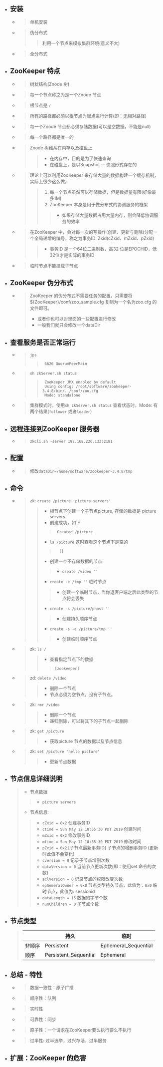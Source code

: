 
- ## 安装
    - > 单机安装
    - > 伪分布式
        >> 利用一个节点来模拟集群环境(意义不大)
    - > 全分布式

    
- ## ZooKeeper 特点
    - > 树状结构(Znode 树)
    - > 每一个节点称之为是一个Znode 节点
    - > 根节点是 `/`
    - > 所有的路径都必须以根节点为起点进行计算(即：无相对路径)
    - > 每一个Znode 节点都必须存储数据(可以是空数据，不能是null)
    - > 每一个路径都是唯一的
    - > Znode 树维系在内存以及磁盘上
        >> - 在内存中，目的是为了快速查询
        >> - 在磁盘上，是以Snapshot -- 快照形式存在的
    - > 理论上可以利用ZooKeeper 来存储大量的数据构建一个缓存机制，实际上很少这么做。
        >> 1. 每一个节点虽然可以存储数据，但是数据量有限(好像最多1M)
        >> 2. ZooKeeper 本身是用于做分布式的协调服务的框架
        >>> - 如果存储大量数据占用大量内存，则会降低协调服务的效率
    - > 在ZooKeeper 中，会对每一次的写操作(创建、更新与删除)分配一个全局递增的编号，称之为事务ID: Zxid(cZxid、mZxid、pZxid)
        >> - 事务ID 是一个64位二进制数，高32 位是EPOCHID，低32位才是实际的事务ID
    - > 临时节点不能挂载子节点


- ## ZooKeeper 伪分布式
    - > ZooKeeper 的伪分布式不需要任务的配置，只需要将 ${ZooKeeper}/conf/zoo_sample.cfg 复制为一个名为zoo.cfg 的文件即可。
        > - 或者你也可以对里面的一些配置进行修改
        > - 一般我们就只会修改一个dataDir

- ## 查看服务是否正常运行
    - > `jps `
        >>      6626 QuorumPeerMain
    - > `sh zkServer.sh status`
        >>      ZooKeeper JMX enabled by default
        >>      Using config: /root/software/zookeeper-3.4.8/bin/../conf/zoo.cfg
        >>      Mode: standalone
    - > 集群模式时，使用`sh zkServer.sh status` 查看状态时，Mode: 有两个结果(`follower` 或者`leader`)

- ## 远程连接到ZooKeeper 服务器
    - > `zkCli.sh -server 192.168.220.133:2181`

- ## 配置
    - > 修改`dataDir=/home/software/zookeeper-3.4.8/tmp`

- ## 命令
    - > zk: `create /picture 'picture servers'`
        >> - 根节点下创建一个子节点picture, 存储的数据是 picture servers
        >> - 创建成功，如下
        >>>      Created /picture
        >> - `ls /picture` 这时查看这个节点下是空的
        >>>       []
        >> - 创建一个不存储数据的节点
        >>> - `create /video ''`
        >> - `create -e /tmp ''` 临时节点
        >>> - 创建一个临时节点，当你退客户端之后此类型的节点将会丢失
        >> - `create -s /picture/phost ''`
        >>> - 创建持久顺序节点
        >> - `create -s -e /picture/tmp ''`
        >>> - 创建临时顺序节点
    - > zk: `ls /`
        >> - 查看指定节点下的数据
        >>>     [zookeeper]
    - > zd: `delete /video`
        >> - 删除一个节点
        >> - 节点必须为空节点，没有子节点。
    - > zk: `rmr /video`
        >> - 删除一个节点
        >> - 递归删除，可以将其下的子节点一起删除
    - > zk: `get /picture`
        >> - 获取picture 节点的数据以及节点信息
    - > zk: `set /picture 'hello picture'`
        >> - 更新节点数据

- ## 节点信息详细说明
    > - 节点数据
    >> - `picture servers`
    > - 节点信息: 
    >> - `cZxid = 0x2`  创建事务ID
    >> - `ctime = Sun May 12 18:55:30 PDT 2019`  创建时间
    >> - `mZxid = 0x2`  修改事务ID
    >> - `mtime = Sun May 12 18:55:30 PDT 2019` 修改时间
    >> - `pZxid = 0x2`  [子节点最新事务ID] 子节点的增删事务ID (更新时此值不会变化)
    >> - `cversion = 0` 记录子节点增删次数
    >> - `dataVersion = 0`  当前节点更新次数(即：使用set 命令的次数)
    >> - `aclVersion = 0`  记录节点的权限改变次数
    >> - `ephemeralOwner = 0x0`   节点类型持久节点，此值为：`0x0` 临时节点，此值为: sessionid
    >> - `dataLength = 15`    数据的字节个数
    >> - `numChildren = 0`    子节点个数


- ## 节点类型

    > |           | 持久                      | 临时                          |
    > |  ----     | ---                       | ----                          |
    > | 非顺序    | Persistent                |  Ephemeral_Sequential         |
    > | 顺序      | Persistent_Sequential     | Ephemeral                     |



- ##  总结 - 特性
    - > 数据一致性：原子广播
    - > 顺序性：队列
    - > 实时性
    - > 可靠性：同步
    - > 原子性：一个请求在ZooKeeper要么执行要么不执行
    - > 过半性: 过半选举，过兴存活，过半服务

- ## 扩展：ZooKeeper 的危害



















